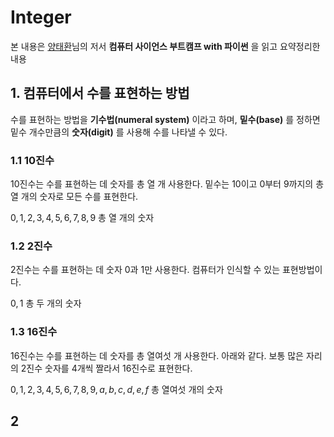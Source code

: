 # Integer
본 내용은 [양태환](https://github.com/ythwork)님의 저서 **컴퓨터 사이언스 부트캠프 with 파이썬** 을 읽고 요약정리한 내용

## 1. 컴퓨터에서 수를 표현하는 방법
수를 표현하는 방법을 **기수법(numeral system)** 이라고 하며, **밑수(base)** 를 정하면 밑수 개수만큼의 **숫자(digit)** 를 사용해 수를 나타낼 수 있다.

### 1.1 10진수
10진수는 수를 표현하는 데 숫자를 총 열 개 사용한다. 밑수는 10이고 0부터 9까지의 총 열 개의 숫자로 모든 수를 표현한다.

$0, 1, 2, 3, 4, 5, 6, 7, 8, 9$ 총 열 개의 숫자

### 1.2 2진수
2진수는 수를 표현하는 데 숫자 0과 1만 사용한다. 컴퓨터가 인식할 수 있는 표현방법이다.

$0, 1$ 총 두 개의 숫자

### 1.3 16진수
16진수는 수를 표현하는 데 숫자를 총 열여섯 개 사용한다. 아래와 같다. 보통 많은 자리의 2진수 숫자를 4개씩 짤라서 16진수로 표현한다.

$0, 1, 2, 3, 4, 5, 6, 7, 8, 9, a, b, c, d, e, f$ 총 열여섯 개의 숫자

## 2